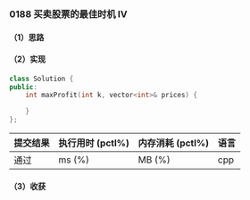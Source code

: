 ### 0188 买卖股票的最佳时机 IV

#### （1）思路

#### （2）实现

```cpp
class Solution {
public:
    int maxProfit(int k, vector<int>& prices) {

    }
};
```

| 提交结果 | 执行用时 (pctl%) | 内存消耗 (pctl%) | 语言 |
|:---------|:-----------------|:-----------------|:-----|
| 通过     |  ms (%)   |  MB (%)  | cpp  |

#### （3）收获
